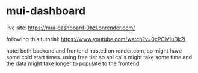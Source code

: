 # mui-dashboard

live site:
https://mui-dashboard-0hzl.onrender.com/

following this tutorial:
https://www.youtube.com/watch?v=0cPCMIuDk2I

note:
both backend and frontend hosted on render.com, so might have some cold start times.
using free tier so api calls might take some time and the data might take longer to populate to the frontend
